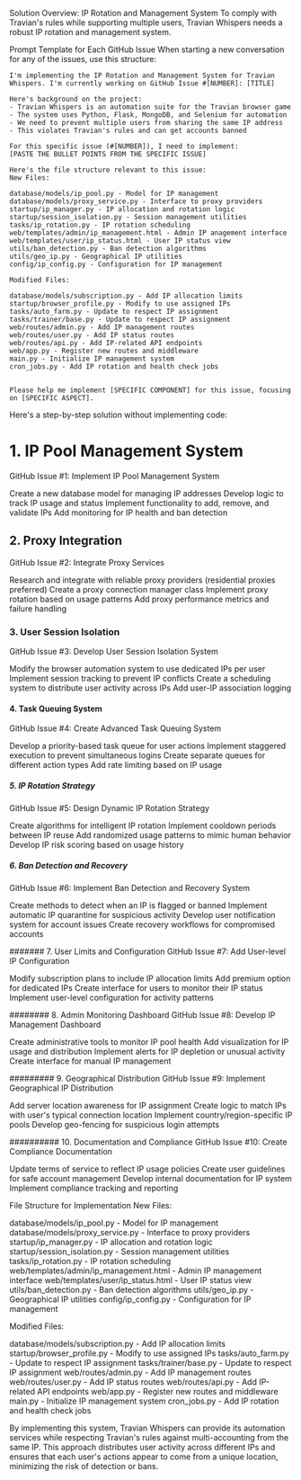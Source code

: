 Solution Overview: IP Rotation and Management System
To comply with Travian's rules while supporting multiple users, Travian Whispers needs a robust IP rotation and management system.

Prompt Template for Each GitHub Issue
When starting a new conversation for any of the issues, use this structure:

~~~
I'm implementing the IP Rotation and Management System for Travian Whispers. I'm currently working on GitHub Issue #[NUMBER]: [TITLE]

Here's background on the project:
- Travian Whispers is an automation suite for the Travian browser game
- The system uses Python, Flask, MongoDB, and Selenium for automation
- We need to prevent multiple users from sharing the same IP address
- This violates Travian's rules and can get accounts banned

For this specific issue (#[NUMBER]), I need to implement:
[PASTE THE BULLET POINTS FROM THE SPECIFIC ISSUE]

Here's the file structure relevant to this issue:
New Files:

database/models/ip_pool.py - Model for IP management
database/models/proxy_service.py - Interface to proxy providers
startup/ip_manager.py - IP allocation and rotation logic
startup/session_isolation.py - Session management utilities
tasks/ip_rotation.py - IP rotation scheduling
web/templates/admin/ip_management.html - Admin IP anagement interface
web/templates/user/ip_status.html - User IP status view
utils/ban_detection.py - Ban detection algorithms
utils/geo_ip.py - Geographical IP utilities
config/ip_config.py - Configuration for IP management

Modified Files:

database/models/subscription.py - Add IP allocation limits
startup/browser_profile.py - Modify to use assigned IPs
tasks/auto_farm.py - Update to respect IP assignment
tasks/trainer/base.py - Update to respect IP assignment
web/routes/admin.py - Add IP management routes
web/routes/user.py - Add IP status routes
web/routes/api.py - Add IP-related API endpoints
web/app.py - Register new routes and middleware
main.py - Initialize IP management system
cron_jobs.py - Add IP rotation and health check jobs


Please help me implement [SPECIFIC COMPONENT] for this issue, focusing on [SPECIFIC ASPECT].
~~~


Here's a step-by-step solution without implementing code:
# 1. IP Pool Management System
GitHub Issue #1: Implement IP Pool Management System

Create a new database model for managing IP addresses
Develop logic to track IP usage and status
Implement functionality to add, remove, and validate IPs
Add monitoring for IP health and ban detection

## 2. Proxy Integration
GitHub Issue #2: Integrate Proxy Services

Research and integrate with reliable proxy providers (residential proxies preferred)
Create a proxy connection manager class
Implement proxy rotation based on usage patterns
Add proxy performance metrics and failure handling

### 3. User Session Isolation
GitHub Issue #3: Develop User Session Isolation System

Modify the browser automation system to use dedicated IPs per user
Implement session tracking to prevent IP conflicts
Create a scheduling system to distribute user activity across IPs
Add user-IP association logging

#### 4. Task Queuing System
GitHub Issue #4: Create Advanced Task Queuing System

Develop a priority-based task queue for user actions
Implement staggered execution to prevent simultaneous logins
Create separate queues for different action types
Add rate limiting based on IP usage

##### 5. IP Rotation Strategy
GitHub Issue #5: Design Dynamic IP Rotation Strategy

Create algorithms for intelligent IP rotation
Implement cooldown periods between IP reuse
Add randomized usage patterns to mimic human behavior
Develop IP risk scoring based on usage history

##### 6. Ban Detection and Recovery
GitHub Issue #6: Implement Ban Detection and Recovery System

Create methods to detect when an IP is flagged or banned
Implement automatic IP quarantine for suspicious activity
Develop user notification system for account issues
Create recovery workflows for compromised accounts

####### 7. User Limits and Configuration
GitHub Issue #7: Add User-level IP Configuration

Modify subscription plans to include IP allocation limits
Add premium option for dedicated IPs
Create interface for users to monitor their IP status
Implement user-level configuration for activity patterns

######## 8. Admin Monitoring Dashboard
GitHub Issue #8: Develop IP Management Dashboard

Create administrative tools to monitor IP pool health
Add visualization for IP usage and distribution
Implement alerts for IP depletion or unusual activity
Create interface for manual IP management

######### 9. Geographical Distribution
GitHub Issue #9: Implement Geographical IP Distribution

Add server location awareness for IP assignment
Create logic to match IPs with user's typical connection location
Implement country/region-specific IP pools
Develop geo-fencing for suspicious login attempts

########## 10. Documentation and Compliance
GitHub Issue #10: Create Compliance Documentation

Update terms of service to reflect IP usage policies
Create user guidelines for safe account management
Develop internal documentation for IP system
Implement compliance tracking and reporting

File Structure for Implementation
New Files:

database/models/ip_pool.py - Model for IP management
database/models/proxy_service.py - Interface to proxy providers
startup/ip_manager.py - IP allocation and rotation logic
startup/session_isolation.py - Session management utilities
tasks/ip_rotation.py - IP rotation scheduling
web/templates/admin/ip_management.html - Admin IP management interface
web/templates/user/ip_status.html - User IP status view
utils/ban_detection.py - Ban detection algorithms
utils/geo_ip.py - Geographical IP utilities
config/ip_config.py - Configuration for IP management

Modified Files:

database/models/subscription.py - Add IP allocation limits
startup/browser_profile.py - Modify to use assigned IPs
tasks/auto_farm.py - Update to respect IP assignment
tasks/trainer/base.py - Update to respect IP assignment
web/routes/admin.py - Add IP management routes
web/routes/user.py - Add IP status routes
web/routes/api.py - Add IP-related API endpoints
web/app.py - Register new routes and middleware
main.py - Initialize IP management system
cron_jobs.py - Add IP rotation and health check jobs

By implementing this system, Travian Whispers can provide its automation services while respecting Travian's rules against multi-accounting from the same IP. This approach distributes user activity across different IPs and ensures that each user's actions appear to come from a unique location, minimizing the risk of detection or bans.